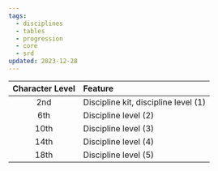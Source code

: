 ```yaml
---
tags:
  - disciplines
  - tables
  - progression
  - core
  - srd
updated: 2023-12-28
---
```

| Character Level | Feature |
| :--: | :--- |
| 2nd | Discipline kit, discipline level (1) |
| 6th | Discipline level (2) |
| 10th | Discipline level (3) |
| 14th | Discipline level (4) |
| 18th | Discipline level (5) |